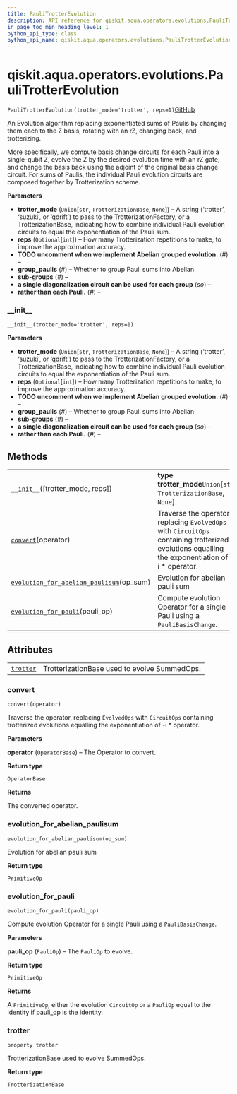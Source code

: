 ```yaml
---
title: PauliTrotterEvolution
description: API reference for qiskit.aqua.operators.evolutions.PauliTrotterEvolution
in_page_toc_min_heading_level: 1
python_api_type: class
python_api_name: qiskit.aqua.operators.evolutions.PauliTrotterEvolution
---
```


<span id="qiskit-aqua-operators-evolutions-paulitrotterevolution" />

# qiskit.aqua.operators.evolutions.PauliTrotterEvolution

<span id="qiskit.aqua.operators.evolutions.PauliTrotterEvolution" />

`PauliTrotterEvolution(trotter_mode='trotter', reps=1)`[GitHub](https://github.com/qiskit-community/qiskit-aqua/tree/stable/0.8/qiskit/aqua/operators/evolutions/pauli_trotter_evolution.py "view source code")

An Evolution algorithm replacing exponentiated sums of Paulis by changing them each to the Z basis, rotating with an rZ, changing back, and trotterizing.

More specifically, we compute basis change circuits for each Pauli into a single-qubit Z, evolve the Z by the desired evolution time with an rZ gate, and change the basis back using the adjoint of the original basis change circuit. For sums of Paulis, the individual Pauli evolution circuits are composed together by Trotterization scheme.

**Parameters**

*   **trotter\_mode** (`Union`\[`str`, `TrotterizationBase`, `None`]) – A string (‘trotter’, ‘suzuki’, or ‘qdrift’) to pass to the TrotterizationFactory, or a TrotterizationBase, indicating how to combine individual Pauli evolution circuits to equal the exponentiation of the Pauli sum.
*   **reps** (`Optional`\[`int`]) – How many Trotterization repetitions to make, to improve the approximation accuracy.
*   **TODO uncomment when we implement Abelian grouped evolution.** (*#*) –
*   **group\_paulis** (*#*) – Whether to group Pauli sums into Abelian
*   **sub-groups** (*#*) –
*   **a single diagonalization circuit can be used for each group** (*so*) –
*   **rather than each Pauli.** (*#*) –

### \_\_init\_\_

<span id="qiskit.aqua.operators.evolutions.PauliTrotterEvolution.__init__" />

`__init__(trotter_mode='trotter', reps=1)`

**Parameters**

*   **trotter\_mode** (`Union`\[`str`, `TrotterizationBase`, `None`]) – A string (‘trotter’, ‘suzuki’, or ‘qdrift’) to pass to the TrotterizationFactory, or a TrotterizationBase, indicating how to combine individual Pauli evolution circuits to equal the exponentiation of the Pauli sum.
*   **reps** (`Optional`\[`int`]) – How many Trotterization repetitions to make, to improve the approximation accuracy.
*   **TODO uncomment when we implement Abelian grouped evolution.** (*#*) –
*   **group\_paulis** (*#*) – Whether to group Pauli sums into Abelian
*   **sub-groups** (*#*) –
*   **a single diagonalization circuit can be used for each group** (*so*) –
*   **rather than each Pauli.** (*#*) –

## Methods

|                                                                                                                                                                                                                             |                                                                                                                                                   |
| --------------------------------------------------------------------------------------------------------------------------------------------------------------------------------------------------------------------------- | ------------------------------------------------------------------------------------------------------------------------------------------------- |
| [`__init__`](#qiskit.aqua.operators.evolutions.PauliTrotterEvolution.__init__ "qiskit.aqua.operators.evolutions.PauliTrotterEvolution.__init__")(\[trotter\_mode, reps])                                                    | **type trotter\_mode**`Union`\[`str`, `TrotterizationBase`, `None`]                                                                               |
| [`convert`](#qiskit.aqua.operators.evolutions.PauliTrotterEvolution.convert "qiskit.aqua.operators.evolutions.PauliTrotterEvolution.convert")(operator)                                                                     | Traverse the operator, replacing `EvolvedOps` with `CircuitOps` containing trotterized evolutions equalling the exponentiation of -i \* operator. |
| [`evolution_for_abelian_paulisum`](#qiskit.aqua.operators.evolutions.PauliTrotterEvolution.evolution_for_abelian_paulisum "qiskit.aqua.operators.evolutions.PauliTrotterEvolution.evolution_for_abelian_paulisum")(op\_sum) | Evolution for abelian pauli sum                                                                                                                   |
| [`evolution_for_pauli`](#qiskit.aqua.operators.evolutions.PauliTrotterEvolution.evolution_for_pauli "qiskit.aqua.operators.evolutions.PauliTrotterEvolution.evolution_for_pauli")(pauli\_op)                                | Compute evolution Operator for a single Pauli using a `PauliBasisChange`.                                                                         |

## Attributes

|                                                                                                                                               |                                              |
| --------------------------------------------------------------------------------------------------------------------------------------------- | -------------------------------------------- |
| [`trotter`](#qiskit.aqua.operators.evolutions.PauliTrotterEvolution.trotter "qiskit.aqua.operators.evolutions.PauliTrotterEvolution.trotter") | TrotterizationBase used to evolve SummedOps. |

### convert

<span id="qiskit.aqua.operators.evolutions.PauliTrotterEvolution.convert" />

`convert(operator)`

Traverse the operator, replacing `EvolvedOps` with `CircuitOps` containing trotterized evolutions equalling the exponentiation of -i \* operator.

**Parameters**

**operator** (`OperatorBase`) – The Operator to convert.

**Return type**

`OperatorBase`

**Returns**

The converted operator.

### evolution\_for\_abelian\_paulisum

<span id="qiskit.aqua.operators.evolutions.PauliTrotterEvolution.evolution_for_abelian_paulisum" />

`evolution_for_abelian_paulisum(op_sum)`

Evolution for abelian pauli sum

**Return type**

`PrimitiveOp`

### evolution\_for\_pauli

<span id="qiskit.aqua.operators.evolutions.PauliTrotterEvolution.evolution_for_pauli" />

`evolution_for_pauli(pauli_op)`

Compute evolution Operator for a single Pauli using a `PauliBasisChange`.

**Parameters**

**pauli\_op** (`PauliOp`) – The `PauliOp` to evolve.

**Return type**

`PrimitiveOp`

**Returns**

A `PrimitiveOp`, either the evolution `CircuitOp` or a `PauliOp` equal to the identity if pauli\_op is the identity.

### trotter

<span id="qiskit.aqua.operators.evolutions.PauliTrotterEvolution.trotter" />

`property trotter`

TrotterizationBase used to evolve SummedOps.

**Return type**

`TrotterizationBase`

